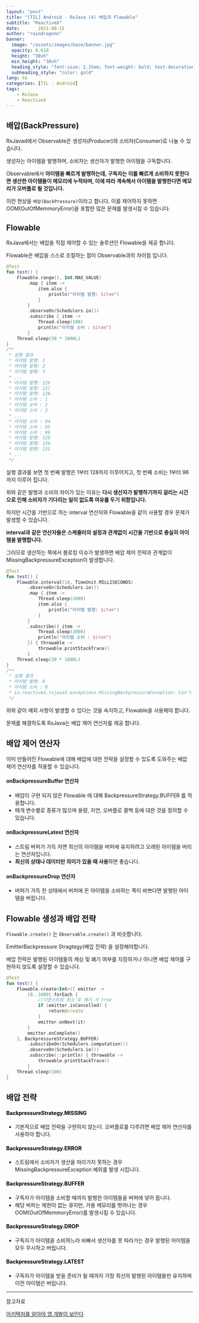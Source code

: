 ```yaml
---
layout: "post"
title: "[TIL] Android - RxJava (4) 배압과 Flowable"
subtitle: "ReactiveX"
date:       2021-08-15
author: "raindragonn"
banner:
  image: "/assets/images/base/banner.jpg"
  opacity: 0.618
  height: "38vh"
  min_height: "38vh"
  heading_style: "font-size: 2.25em; font-weight: bold; text-decoration: underline"
  subheading_style: "color: gold"
lang: ko
categories: [TIL - Android]
tags:
    - RxJava
    - ReactiveX
---
```


## 배압(BackPressure)

RxJavad에서 Observable은 생성자(Producer)와 소비자(Consumer)로 나눌 수 있습니다.

생성자는 아이템을 발행하며, 소비자는 생산자가 발행한 아이템을 구독합니다.

Observable에서 **아이템을 빠르게 발행하는데, 구독자는 이를 빠르게 소비하지 못한다면 생산한 아이템들이 메모리에 누적돠며, 이에 따라 계속해서 아이템을 발행한다면 메모리가 오버플로 될 것입니다.**

이런 현상을 `배압(BackPressure)`이라고 합니다. 이를 제어하지 못하면 OOM(OutOfMemmoryError)을 포함한 많은 문제를 발생시킬 수 있습니다.

## Flowable

RxJava에서는 배압을 직접 제어할 수 있는 솔루션인 Flowable을 제공 합니다.

Flowable은 배압을 스스로 조절하는 점이 Observable과의 차이점 입니다.

```kotlin
@Test
fun test() {
    Flowable.range(1, Int.MAX_VALUE)
        .map { item ->
            item.also {
                println("아이템 발행: $item")
            }
        }
        .observeOn(Schedulers.io())
        .subscribe { item ->
            Thread.sleep(100)
            println("아이템 소비 : $item")
        }
    Thread.sleep(30 * 1000L)
}
/**
 * 실행 결과
 * 아이템 발행: 1
 * 아이템 발행: 2
 * 아이템 발행: 3
 * ...
 * 아이템 발행: 126
 * 아이템 발행: 127
 * 아이템 발행: 128
 * 아이템 소비 : 1
 * 아이템 소비 : 2
 * 아이템 소비 : 3
 * ...
 * 아이템 소비 : 94
 * 아이템 소비 : 95
 * 아이템 소비 : 96
 * 아이템 발행: 129
 * 아이템 발행: 130
 * 아이템 발행: 131
 * ...
 */
```

실행 결과를 보면 첫 번째 발행은 1부터 128까지 이루어지고, 첫 번째 소비는 1부터 96까지 이루어 집니다.

위와 같은 발행과 소비의 차이가 있는 이유는 **다시 생산자가 발행하기까지 걸리는 시간으로 인해 소비자가 기다리는 일이 없도록 여유를 두기 위함입니다.**

하지만 시간을 기반으로 하는 interval 연산자와 Flowable을 같이 사용할 경우 문제가 발생할 수 있습니다.

**interval과 같은 연산자들은 스케줄러의 설정과 관계없이 시간을 기반으로 충실히 아이템을 발행합니다.**

그러므로 생산하는 쪽에서 블로킹 이슈가 발생하면 배압 제어 전략과 관계없이 MissingBackpressureException이 발생합니다.

```kotlin
@Test
fun test() {
    Flowable.interval(10, TimeUnit.MILLISECONDS)
        .observeOn(Schedulers.io())
        .map { item ->
            Thread.sleep(2000)
            item.also {
                println("아이템 발행: $item")
            }
        }
        .subscribe({ item ->
            Thread.sleep(2000)
            println("아이템 소비 : $item")
        }) { throwable ->
            throwable.printStackTrace()
        }
    Thread.sleep(30 * 1000L)
}
/**
 * 실행 결과
 * 아이템 발행: 0
 * 아이템 소비 : 0
 * io.reactivex.rxjava3.exceptions.MissingBackpressureException: Can't deliver value 128 due to lack of requests
 */
```

위와 같이 예외 사항이 발생할 수 있다는 것을 숙지하고, Flowable을 사용해야 합니다.

문제를 해결하도록 RxJava는 배압 제어 연산자를 제공 합니다.

## 배압 제어 연산자

이미 만들어진 Flowable에 대해 배압에 대한 전략을 설정할 수 있도록 도와주는 배압 제어 연산자를 적용할 수 있습니다.

#### **onBackpressureBuffer** 연산자
  - 배압이 구현 되지 않은 Flowable 에 대해 BackpressureStrategy.BUFFER 를 적용합니다.
  - 매개 변수별로 종류가 많으며 용량, 지연, 오버플로 콜백 등에 대한 것을 정의할 수 있습니다.

#### **onBackpressureLatest** 연산자
  - 스트림 버퍼가 가득 차면 최신의 아이템을 버퍼에 유지하려고 오래된 아이템을 버리는 연산자입니다.
  - **최신의 상태나 데이터만 의미가 있을 때 사용**하면 좋습니다.

#### **onBackpressureDrop** 연산자
  - 버퍼가 가득 찬 상태에서 버퍼에 든 아이템을 소비하는 쪽이 바쁘다면 발행된 아이템을 버립니다.

## Flowable 생성과 배압 전략

`Flowable.create()` 는 `Observable.create()` 과 비슷합니다.

EmitterBackpressure Stragtegy(배압 전략) 을 설정해야합니다.

배압 전략은 발행된 아이템들의 캐싱 및 폐기 여부를 지정하거나 아니면 배압 제어를 구현하지 않도록 설정할 수 있습니다.

```kotlin
@Test
fun test() {
    Flowable.create<Int>({ emitter ->
        (0..1000).forEach {
            //다운스트림 취소 및 폐기 시 true
            if (emitter.isCancelled) {
                return@create
            }
            emitter.onNext(it)
        }
        emitter.onComplete()
    }, BackpressureStrategy.BUFFER)
        .subscribeOn(Schedulers.computation())
        .observeOn(Schedulers.io())
        .subscribe(::println) { throwable ->
            throwable.printStackTrace()
        }
    Thread.sleep(100)
}
```

## 배압 전략

#### <span style="color:black">BackpressureStrategy.MISSING</span>

- 기본적으로 배압 전략을 구현하지 않는다. 오버플로를 다루려면 배압 제어 연산자를 사용하야 합니다.

#### <span style="color:black">BackpressureStrategy.ERROR</span>

- 스트림에서 소비자가 생산을 따라가지 못하는 경우 MissingBackpressureException 예외를 발생 시킵니다.

#### <span style="color:black">BackpressureStrategy.BUFFER</span>

- 구독자가 아이템을 소비할 때까지 발행한 아이템들을 버퍼에 넣어 둡니다.
- 해당 버퍼는 제한이 없는 큐지만, 가용 메모리를 벗어나는 경우 OOM(OutOfMemmoryError)를 발생시킬 수 있습니다.

#### <span style="color:black">BackpressureStrategy.DROP</span>

- 구독자가 아이템을 소비하느라 바빠서 생산자를 못 따라가는 경우 발행된 아이템을 모두 무시하고 버립니다.

#### <span style="color:black">BackpressureStrategy.LATEST</span>

- 구독자가 아이템을 받을 준비가 될 때까지 가장 최신의 발행된 아이템들만 유지하며 이전 아이템은 버립니다.




---

참고자료

[아키텍처를 알아야 앱 개발이 보인다](http://www.yes24.com/Product/Goods/89958199)